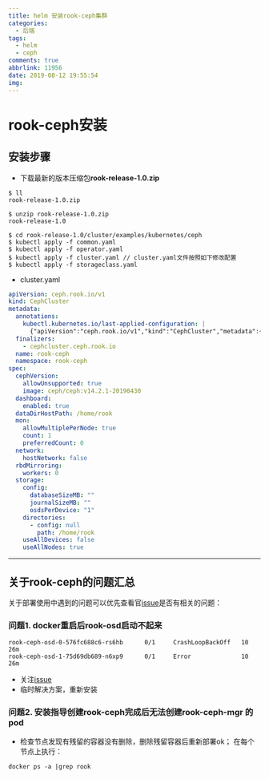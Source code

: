 ```yaml
---
title: helm 安装rook-ceph集群
categories:
  - 后端
tags:
  - helm
  - ceph
comments: true
abbrlink: 11956
date: 2019-08-12 19:55:54
img:
---
```


# rook-ceph安装

## 安装步骤
- 下载最新的版本压缩包**rook-release-1.0.zip**
```
$ ll
rook-release-1.0.zip

$ unzip rook-release-1.0.zip
rook-release-1.0

$ cd rook-release-1.0/cluster/examples/kubernetes/ceph
$ kubectl apply -f common.yaml
$ kubectl apply -f operator.yaml
$ kubectl apply -f cluster.yaml // cluster.yaml文件按照如下修改配置
$ kubectl apply -f storageclass.yaml
```
- cluster.yaml
```yaml
apiVersion: ceph.rook.io/v1
kind: CephCluster
metadata:
  annotations:
    kubectl.kubernetes.io/last-applied-configuration: |
      {"apiVersion":"ceph.rook.io/v1","kind":"CephCluster","metadata":{"annotations":{},"name":"rook-ceph","namespace":"rook-ceph"},"spec":{"cephVersion":{"allowUnsupported":true,"image":"ceph/ceph:v14.2.1-20190430"},"dashboard":{"enabled":true},"dataDirHostPath":"/home/rook","mon":{"allowMultiplePerNode":true,"count":1},"network":{"hostNetwork":false},"rbdMirroring":{"workers":0},"storage":{"config":{"databaseSizeMB":"","journalSizeMB":"","osdsPerDevice":"1"},"deviceFilter":null,"directories":[{"path":"/home/rook"}],"useAllDevices":false,"useAllNodes":true}}}
  finalizers:
    - cephcluster.ceph.rook.io
  name: rook-ceph
  namespace: rook-ceph
spec:
  cephVersion:
    allowUnsupported: true
    image: ceph/ceph:v14.2.1-20190430
  dashboard:
    enabled: true
  dataDirHostPath: /home/rook
  mon:
    allowMultiplePerNode: true
    count: 1
    preferredCount: 0
  network:
    hostNetwork: false
  rbdMirroring:
    workers: 0
  storage:
    config:
      databaseSizeMB: ""
      journalSizeMB: ""
      osdsPerDevice: "1"
    directories:
      - config: null
        path: /home/rook
    useAllDevices: false
    useAllNodes: true
```

---

## 关于rook-ceph的问题汇总
   关于部署使用中遇到的问题可以优先查看官[issue](https://rook.io/docs/rook/v0.8/common-issues.html)是否有相关的问题：
 
### 问题1. docker重启后rook-osd启动不起来
```
rook-ceph-osd-0-576fc688c6-rs6hb      0/1     CrashLoopBackOff   10         26m
rook-ceph-osd-1-75d69db689-n6xp9      0/1     Error              10         26m
```
- 关注[issue](https://github.com/rook/rook/issues/3157)
- 临时解决方案，重新安装

### 问题2. 安装指导创建rook-ceph完成后无法创建rook-ceph-mgr 的pod
- 检查节点发现有残留的容器没有删除，删除残留容器后重新部署ok；
在每个节点上执行：
```
docker ps -a |grep rook
```

